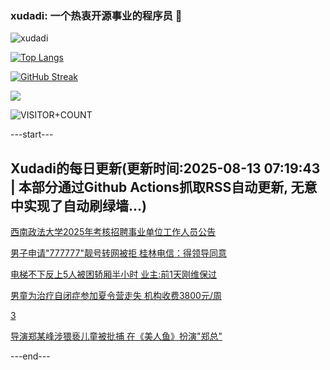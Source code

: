### xudadi: 一个热衷开源事业的程序员 👋

![xudadi](https://github-readme-stats-git-masterorgs-github-readme-stats-team.vercel.app/api?username=xudadi)

[![Top Langs](https://github-readme-stats.vercel.app/api/top-langs/?username=xudadi)](https://github.com/anuraghazra/github-readme-stats)

[![GitHub Streak](https://streak-stats.demolab.com?user=xudadi&locale=zh_Hans)](https://git.io/streak-stats)

![](https://raw.githubusercontent.com/xudadi/xudadi/main/assets/github-contribution-grid-snake.svg)

![VISITOR+COUNT](https://komarev.com/ghpvc/?username=xudadi&label=VISITOR+COUNT)


---start---

## Xudadi的每日更新(更新时间:2025-08-13 07:19:43 | 本部分通过Github Actions抓取RSS自动更新, 无意中实现了自动刷绿墙...)

[西南政法大学2025年考核招聘事业单位工作人员公告](https://www.gongkaoleida.com/article/2563534)

[男子申请"777777"靓号转网被拒 桂林电信：得领导同意](https://m.163.com/news/article/K6PAKK0T05561G0D.html)

[电梯不下反上5人被困轿厢半小时 业主:前1天刚维保过](https://m.163.com/news/article/K6P8RUBU05561G0D.html)

[男童为治疗自闭症参加夏令营走失 机构收费3800元/周](https://m.163.com/news/article/K6PEBE2R051492T3.html)

[3](https://m.163.com/touch/news/sub/domestic)

[导演郑某峰涉猥亵儿童被批捕 在《美人鱼》扮演"郑总"](https://m.163.com/news/article/K6PTIND405504DPG.html)

---end---
